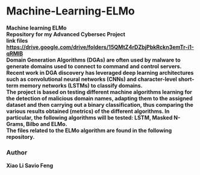 # Machine-Learning-ELMo
<b>Machine learning ELMo<b>
 <br>
Repository for my Advanced Cybersec Project <br>
link files
https://drive.google.com/drive/folders/15QMtZ4rDZbjPbkRckn3emTr-i1-qRMlB
<br>
Domain Generation Algorithms (DGAs) are often used by malware to generate domains used to connect to command and control servers. Recent work in DGA discovery has leveraged deep learning architectures such as convolutional neural networks (CNNs) and character-level short-term memory networks (LSTMs) to classify domains. <br>
The project is based on testing different machine algorithms learning for the detection of malicious domain names, adapting them to the assigned dataset and then carrying out a binary classification, thus comparing the various results obtained (metrics) of the different algorithms. In particular, the following algorithms will be tested: LSTM, Masked N-Grams, Bilbo and ELMo. <br>
The files related to the ELMo algorithm are found in the following repository.

### Author
Xiao Li Savio Feng
